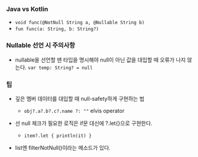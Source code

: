 ### Java vs Kotlin
- ```void func(@NotNull String a, @Nullable String b)```
- ```fun func(a: String, b: String?)```

### Nullable 선언 시 주의사항
- nullable을 선언할 땐 타입을 명시해야 null이 아닌 값을 대입할 때 오류가 나지 않는다. ```var temp: String? = null```

### 팁
- 깊은 멤버 데이터를 대입할 때 null-safety하게 구현하는 법
	- ```obj?.a?.b?.c?.name ?: ""``` elvis operator

- 선 null 체크가 필요한 로직은 if문 대신에 ?.let{}으로 구현한다.
	- ```item?.let { println(it) }```

- list엔 filterNotNull()이라는 메소드가 있다.
